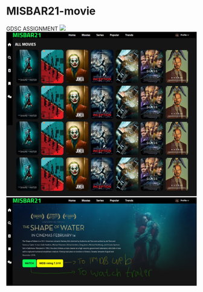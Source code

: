 # MISBAR21-movie
GDSC ASSIGNMENT
<img src="web-screenshoots/MISBAR21 (2).png">
<img src="web-screenshoots/MISBAR21 (1).png">
<img src="web-screenshoots/MISBAR21-details.jpg">
